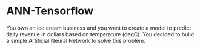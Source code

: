 # ANN-Tensorflow
You own an ice cream business and you want to create a model to predict daily revenue in dollars based on temperature (degC). You decided to build a simple Artificial Neural Network to solve this problem.
